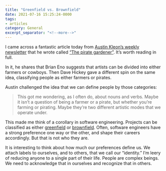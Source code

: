 ```yaml
---
title: "Greenfield vs. Brownfield"
date: 2021-07-16 15:25:24-0000
tags:
- articles
category: General
excerpt_separator: "<!--more-->"
---
```


I came across a fantastic article today from [Austin Kleon’s weekly newsletter](https://austinkleon.com/newsletter/) that he wrote called [“The pirate gardener”](https://austinkleon.com/2021/07/13/the-pirate-gardener/). It’s worth reading in full.

<!--more-->

In it, he shares that Brian Eno suggests that artists can be divided into either farmers or cowboys. Then Dave Hickey gave a different spin on the same idea, classifying people as either farmers or pirates.

Austin challenged the idea that we can define people by those categories:

> This got me wondering, as I often do, about nouns and verbs. Maybe it isn’t a question of being a farmer or a pirate, but whether you’re farming or pirating. Maybe they’re two different artistic modes that we operate under.

This made me think of a corollary in software engineering. Projects can be classified as either [greenfield](https://en.wikipedia.org/wiki/Greenfield_project) or [brownfield](https://en.wikipedia.org/wiki/Brownfield_(software_development)). Often, software engineers have a strong preference one way or the other, and shape their careers accordingly. But that is not who they are.

It is interesting to think about how much our preferences define us. We attach labels to ourselves, and to others, that we call our “identity.” I’m leery of reducing anyone to a single part of their life. People are complex beings. We need to acknowledge that in ourselves and recognize that in others.